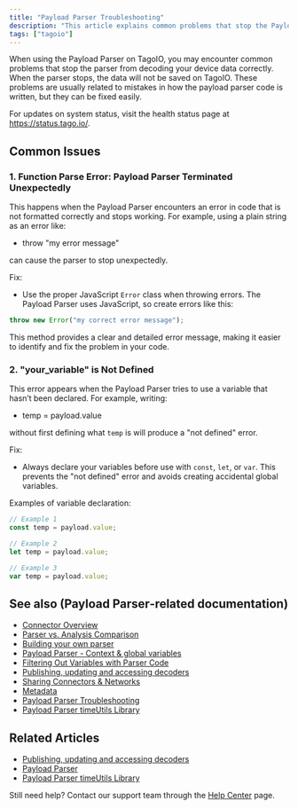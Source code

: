 ```yaml
---
title: "Payload Parser Troubleshooting"
description: "This article explains common problems that stop the Payload Parser from decoding device data on TagoIO and provides straightforward fixes for each issue."
tags: ["tagoio"]
---
```

When using the Payload Parser on TagoIO, you may encounter common problems that stop the parser from decoding your device data correctly. When the parser stops, the data will not be saved on TagoIO. These problems are usually related to mistakes in how the payload parser code is written, but they can be fixed easily.

For updates on system status, visit the health status page at https://status.tago.io/.

## Common Issues

### 1. Function Parse Error: Payload Parser Terminated Unexpectedly
This happens when the Payload Parser encounters an error in code that is not formatted correctly and stops working. For example, using a plain string as an error like:
- throw "my error message"

can cause the parser to stop unexpectedly.

Fix:
- Use the proper JavaScript `Error` class when throwing errors. The Payload Parser uses JavaScript, so create errors like this:

```javascript
throw new Error("my correct error message");
```

This method provides a clear and detailed error message, making it easier to identify and fix the problem in your code.

### 2. "your_variable" is Not Defined
This error appears when the Payload Parser tries to use a variable that hasn’t been declared. For example, writing:
- temp = payload.value

without first defining what `temp` is will produce a "not defined" error.

Fix:
- Always declare your variables before use with `const`, `let`, or `var`. This prevents the "not defined" error and avoids creating accidental global variables.
  
Examples of variable declaration:

```javascript
// Example 1
const temp = payload.value;
```

```javascript
// Example 2
let temp = payload.value;
```

```javascript
// Example 3
var temp = payload.value;
```

## See also (Payload Parser‑related documentation)
- [Connector Overview](../integrations/)
- [Parser vs. Analysis Comparison](/docs/tagoio/analysis/parser-vs-analysis-comparison)
- [Building your own parser](/docs/tagoio/payload-parser/building-your-own-parser)
- [Payload Parser - Context & global variables](/docs/tagoio/payload-parser/-context-global-variables)
- [Filtering Out Variables with Parser Code](/docs/tagoio/payload-parser/filtering-out-variables-with-parser-code)
- [Publishing, updating and accessing decoders](/docs/tagoio/payload-parser/publishing-updating-and-accessing-decoders)
- [Sharing Connectors & Networks](../integrations/sharing-connectors-networks)
- [Metadata](/docs/tagoio/payload-parser/metadata)
- [Payload Parser Troubleshooting](payload-parser-troubleshooting)
- [Payload Parser timeUtils Library](/docs/tagoio/payload-parser/-timeutils-library)

## Related Articles
- [Publishing, updating and accessing decoders](publishing-updating-accessing-decoders)
- [Payload Parser](payload-parser)
- [Payload Parser timeUtils Library](/docs/tagoio/payload-parser/-timeutils-library)

Still need help? Contact our support team through the [Help Center](https://help.tago.io/portal/en/newticket?) page.

<!-- Image placeholder removed for build -->